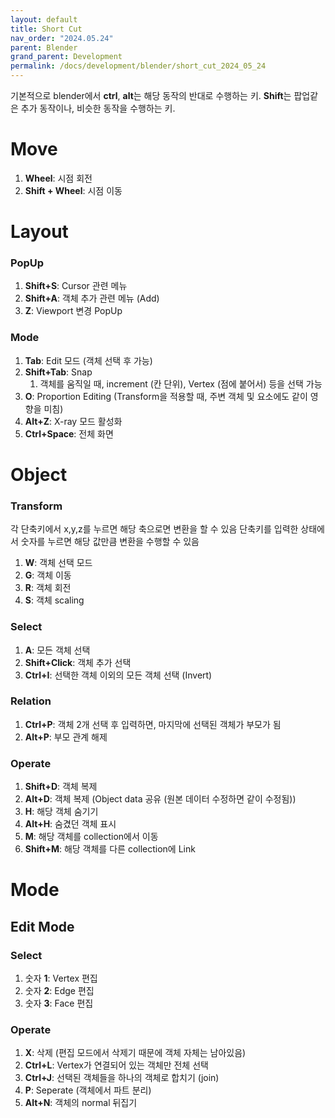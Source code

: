 ```yaml
---
layout: default
title: Short Cut
nav_order: "2024.05.24"
parent: Blender
grand_parent: Development
permalink: /docs/development/blender/short_cut_2024_05_24
---
```


기본적으로 blender에서 **ctrl**, **alt**는 해당 동작의 반대로 수행하는 키.
**Shift**는 팝업같은 추가 동작이나, 비슷한 동작을 수행하는 키.

# Move
1.  **Wheel**: 시점 회전
2.  **Shift + Wheel**: 시점 이동

# Layout
### PopUp
1. **Shift+S**: Cursor 관련 메뉴
2. **Shift+A**: 객체 추가 관련 메뉴 (Add)
3. **Z**: Viewport 변경 PopUp

### Mode
1. **Tab**: Edit 모드 (객체 선택 후 가능)
2.  **Shift+Tab**: Snap
	1. 객체를 움직일 때, increment (칸 단위), Vertex (점에 붙어서) 등을 선택 가능
3. **O**: Proportion Editing (Transform을 적용할 때, 주변 객체 및 요소에도 같이 영향을 미침)
4. **Alt+Z**: X-ray 모드 활성화
5. **Ctrl+Space**: 전체 화면

# Object
### Transform
각 단축키에서 x,y,z를 누르면 해당 축으로면 변환을 할 수 있음
단축키를 입력한 상태에서 숫자를 누르면 해당 값만큼 변환을 수행할 수 있음
1.  **W**: 객체 선택 모드 
2.  **G**: 객체 이동
3.  **R**: 객체 회전
4.  **S**: 객체 scaling

### Select
1.  **A**: 모든 객체 선택
2.  **Shift+Click**: 객체 추가 선택
3.  **Ctrl+I**: 선택한 객체 이외의 모든 객체 선택 (Invert)

### Relation
1.  **Ctrl+P**: 객체 2개 선택 후 입력하면, 마지막에 선택된 객체가 부모가 됨
2.  **Alt+P**: 부모 관계 해제 

### Operate
1.  **Shift+D**: 객체 복제
2.  **Alt+D**: 객체 복제 (Object data 공유 (원본 데이터 수정하면 같이 수정됨))
3.  **H**: 해당 객체 숨기기
4.  **Alt+H**: 숨겼던 객체 표시
5.  **M**: 해당 객체를 collection에서 이동
6.  **Shift+M**: 해당 객체를 다른 collection에 Link

# Mode
## Edit Mode 
### Select
1. 숫자 **1**: Vertex 편집
2. 숫자 **2**: Edge 편집
3. 숫자 **3**: Face 편집

### Operate
1.  **X**: 삭제 (편집 모드에서 삭제기 때문에 객체 자체는 남아있음)
2.  **Ctrl+L**: Vertex가 연결되어 있는 객체만 전체 선택
3.  **Ctrl+J**: 선택된 객체들을 하나의 객체로 합치기 (join)
4.  **P**: Seperate (객체에서 파트 분리)
5.  **Alt+N**: 객체의 normal 뒤집기
